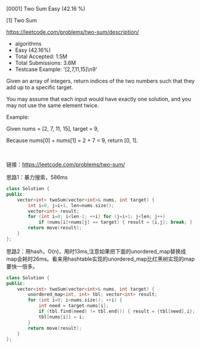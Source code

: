 [0001] Two Sum                                                      Easy   (42.16 %)

<!--front-->	
[1] Two Sum  

https://leetcode.com/problems/two-sum/description/

* algorithms
* Easy (42.16%)
* Total Accepted:    1.5M
* Total Submissions: 3.6M
* Testcase Example:  '[2,7,11,15]\n9'

Given an array of integers, return indices of the two numbers such that they add up to a specific target.

You may assume that each input would have exactly one solution, and you may not use the same element twice.

Example:


Given nums = [2, 7, 11, 15], target = 9,

Because nums[0] + nums[1] = 2 + 7 = 9,
return [0, 1].


 






<!--back-->

链接：https://leetcode.com/problems/two-sum/

思路1：暴力搜索，586ms

```cpp
class Solution {
public:
    vector<int> twoSum(vector<int>& nums, int target) {
        int i=0, j=i+1, len=nums.size();
        vector<int> result;
        for (int i=0; i<len-1; ++i) for (j=i+1; j<len; j++)
            if (nums[i]+nums[j] == target) { result = {i,j}; break; }
        return move(result);
    }
};
```

思路2：用hash，O(n)，用时13ms,注意如果把下面的unordered_map替换成map会耗时26ms。看来用hashtable实现的unordered_map比红黑树实现的map要快一倍多。

```cpp
class Solution {
public:
    vector<int> twoSum(vector<int>& nums, int target) {
        unordered_map<int, int> tbl; vector<int> result;
        for (int i=0; i<nums.size(); ++i) {
            int need = target-nums[i];
            if (tbl.find(need) != tbl.end()) { result = {tbl[need],i}; break;}
            tbl[nums[i]] = i;
        }
        return move(result);
    }
};
```


